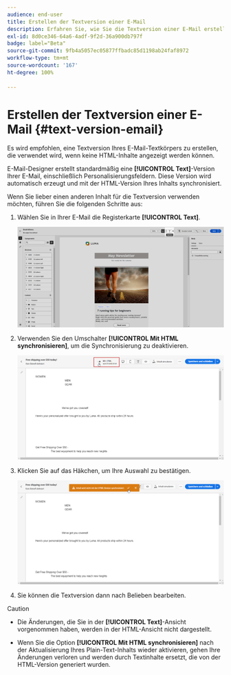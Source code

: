 ```yaml
---
audience: end-user
title: Erstellen der Textversion einer E-Mail
description: Erfahren Sie, wie Sie die Textversion einer E-Mail erstellen
exl-id: 8d0ce346-64a6-4adf-9f2d-36a900db797f
badge: label="Beta"
source-git-commit: 9fb4a5057ec05877ffbadc85d1198ab24faf8972
workflow-type: tm+mt
source-wordcount: '167'
ht-degree: 100%

---
```


# Erstellen der Textversion einer E-Mail {#text-version-email}

Es wird empfohlen, eine Textversion Ihres E-Mail-Textkörpers zu erstellen, die verwendet wird, wenn keine HTML-Inhalte angezeigt werden können.

E-Mail-Designer erstellt standardmäßig eine **[!UICONTROL Text]**-Version Ihrer E-Mail, einschließlich Personalisierungsfeldern. Diese Version wird automatisch erzeugt und mit der HTML-Version Ihres Inhalts synchronisiert.

Wenn Sie lieber einen anderen Inhalt für die Textversion verwenden möchten, führen Sie die folgenden Schritte aus:

1. Wählen Sie in Ihrer E-Mail die Registerkarte **[!UICONTROL Text]**.

   ![](assets/text_version_3.png)

1. Verwenden Sie den Umschalter **[!UICONTROL Mit HTML synchronisieren]**, um die Synchronisierung zu deaktivieren.

   ![](assets/text_version_1.png)

1. Klicken Sie auf das Häkchen, um Ihre Auswahl zu bestätigen.

   ![](assets/text_version_2.png)

1. Sie können die Textversion dann nach Belieben bearbeiten.

>[!CAUTION]
>
>* Die Änderungen, die Sie in der **[!UICONTROL Text]**-Ansicht vorgenommen haben, werden in der HTML-Ansicht nicht dargestellt.
>
>* Wenn Sie die Option **[!UICONTROL Mit HTML synchronisieren]** nach der Aktualisierung Ihres Plain-Text-Inhalts wieder aktivieren, gehen Ihre Änderungen verloren und werden durch Textinhalte ersetzt, die von der HTML-Version generiert wurden.
